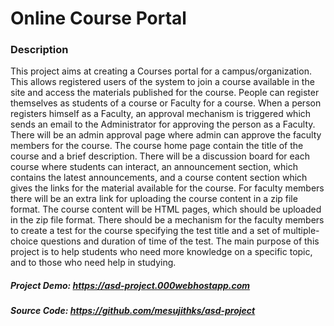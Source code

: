 # Online Course Portal
### Description
This project aims at creating a Courses portal for a campus/organization. This allows registered users of the system to join a course available in the site and access the materials published for the course. People can register themselves as students of a course or Faculty for a course. When a person registers himself as a Faculty, an approval mechanism is triggered which sends an email to the Administrator for approving the person as a Faculty. There will be an admin approval page where admin can approve the faculty members for the course. The course home page contain the title of the course and a brief description. There will be a discussion board for each course where students can interact, an announcement section, which contains the latest announcements, and a course content section which gives the links for the material available for the course. For faculty members there will be an extra link for uploading the course content in a zip file format. The course content will be HTML pages, which should be uploaded in the zip file format. There should be a mechanism for the faculty members to create a test for the course specifying the test title and a set of multiple-choice questions and duration of time of the test. The main purpose of this project is to help students who need more knowledge on a specific topic, and to those who need help in studying.

##### Project Demo: https://asd-project.000webhostapp.com
##### Source Code: https://github.com/mesujithks/asd-project
